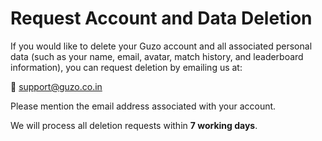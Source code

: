 # Request Account and Data Deletion

If you would like to delete your Guzo account and all associated personal data (such as your name, email, avatar, match history, and leaderboard information), you can request deletion by emailing us at:

📧 [support@guzo.co.in](mailto:support@guzo.co.in)

Please mention the email address associated with your account.

We will process all deletion requests within **7 working days**.
